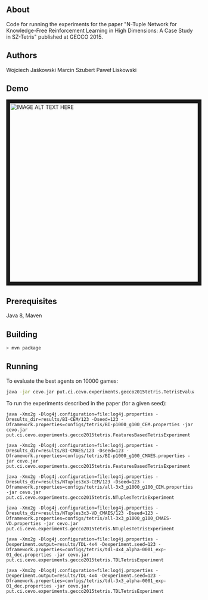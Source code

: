 About
-----
Code for running the experiments for the paper "N-Tuple Network for Knowledge-Free Reinforcement Learning in High Dimensions: A Case Study in SZ-Tetris" published at GECCO 2015.

Authors
-------
Wojciech Jaśkowski
Marcin Szubert
Paweł Liskowski

Demo
----
<a href="http://www.youtube.com/watch?feature=player_embedded&v=0bJFt2ltPyA
" target="_blank"><img src="http://img.youtube.com/vi/0bJFt2ltPyA/0.jpg" 
alt="IMAGE ALT TEXT HERE" width="640" height="480" border="10" /></a>

Prerequisites
-------------
Java 8, Maven

Building
--------
```bash
> mvn package
```

Running
-------
To evaluate the best agents on 10000 games:
```bash
java -jar cevo.jar put.ci.cevo.experiments.gecco2015tetris.TetrisEvaluateAgentsPerformanceExperiment
```

To run the experiments described in the paper (for a given seed):
```
java -Xmx2g -Dlog4j.configuration=file:log4j.properties -Dresults_dir=results/BI-CEM/123 -Dseed=123 -Dframework.properties=configs/tetris/BI-p1000_g100_CEM.properties -jar cevo.jar put.ci.cevo.experiments.gecco2015tetris.FeaturesBasedTetrisExperiment
```

```
java -Xmx2g -Dlog4j.configuration=file:log4j.properties -Dresults_dir=results/BI-CMAES/123 -Dseed=123 -Dframework.properties=configs/tetris/BI-p1000_g100_CMAES.properties -jar cevo.jar put.ci.cevo.experiments.gecco2015tetris.FeaturesBasedTetrisExperiment
```

```
java -Xmx2g -Dlog4j.configuration=file:log4j.properties -Dresults_dir=results/NTuples3x3-CEM/123 -Dseed=123 -Dframework.properties=configs/tetris/all-3x3_p1000_g100_CEM.properties -jar cevo.jar put.ci.cevo.experiments.gecco2015tetris.NTuplesTetrisExperiment
```

```
java -Xmx2g -Dlog4j.configuration=file:log4j.properties -Dresults_dir=results/NTuples3x3-VD_CMAES/123 -Dseed=123 -Dframework.properties=configs/tetris/all-3x3_p1000_g100_CMAES-VD.properties -jar cevo.jar put.ci.cevo.experiments.gecco2015tetris.NTuplesTetrisExperiment
```

```
java -Xmx2g -Dlog4j.configuration=file:log4j.properties -Dexperiment.output=results/TDL-4x4 -Dexperiment.seed=123 -Dframework.properties=configs/tetris/tdl-4x4_alpha-0001_exp-01_dec.properties -jar cevo.jar put.ci.cevo.experiments.gecco2015tetris.TDLTetrisExperiment
```

```
java -Xmx2g -Dlog4j.configuration=file:log4j.properties -Dexperiment.output=results/TDL-4x4 -Dexperiment.seed=123 -Dframework.properties=configs/tetris/tdl-3x3_alpha-0001_exp-01_dec.properties -jar cevo.jar put.ci.cevo.experiments.gecco2015tetris.TDLTetrisExperiment
```
